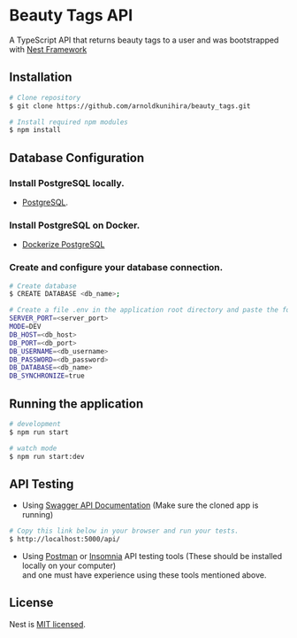 # Beauty Tags API

A TypeScript API that returns beauty tags to a user and was bootstrapped with [Nest Framework](https://nestjs.com/)

## Installation

```bash
# Clone repository
$ git clone https://github.com/arnoldkunihira/beauty_tags.git

# Install required npm modules
$ npm install
```

## Database Configuration

### Install PostgreSQL locally.

- [PostgreSQL](https://www.postgresql.org/). 

### Install PostgreSQL on Docker.

- [Dockerize PostgreSQL](https://docs.docker.com/samples/postgresql_service/)

### Create and configure your database connection.

```bash
# Create database
$ CREATE DATABASE <db_name>;

# Create a file .env in the application root directory and paste the following with appropriate values
SERVER_PORT=<server_port>
MODE=DEV
DB_HOST=<db_host>
DB_PORT=<db_port>
DB_USERNAME=<db_username>
DB_PASSWORD=<db_password>
DB_DATABASE=<db_name>
DB_SYNCHRONIZE=true
```

## Running the application

```bash
# development
$ npm run start

# watch mode
$ npm run start:dev
```

## API Testing

- Using [Swagger API Documentation](https://swagger.io/docs/) (Make sure the cloned app is running)

```bash
# Copy this link below in your browser and run your tests. 
$ http://localhost:5000/api/

```
- Using [Postman](https://www.postman.com/downloads/) or [Insomnia](https://insomnia.rest/download) API testing tools (These should be installed locally on your computer)\
 and one must have experience using these tools mentioned above.


## License

Nest is [MIT licensed](LICENSE).
